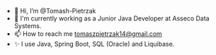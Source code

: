 - 👋 Hi, I’m @Tomash-Pietrzak
- 🌱 I'm currently working as a Junior Java Developer at Asseco Data Systems.
- 📫 How to reach me tomaszpietrzak14@gmail.com
- ✨ I use Java, Spring Boot, SQL (Oracle) and Liquibase.

<!---
Tomash-Pietrzak/Tomash-Pietrzak is a ✨ special ✨ repository because its `README.md` (this file) appears on your GitHub profile.
You can click the Preview link to take a look at your changes.
--->
